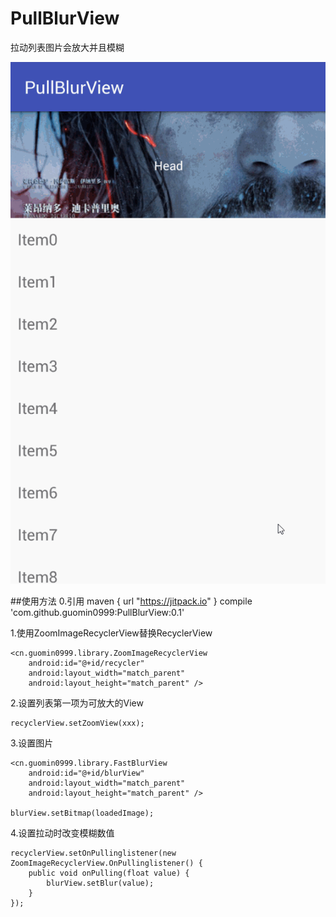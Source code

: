 # PullBlurView

拉动列表图片会放大并且模糊

![PullBlurView](https://raw.githubusercontent.com/guomin0999/PullBlurView/master/pullblur.gif)

##使用方法
0.引用
maven { url "https://jitpack.io" }
compile 'com.github.guomin0999:PullBlurView:0.1'

1.使用ZoomImageRecyclerView替换RecyclerView

    <cn.guomin0999.library.ZoomImageRecyclerView
        android:id="@+id/recycler"
        android:layout_width="match_parent"
        android:layout_height="match_parent" />
        
2.设置列表第一项为可放大的View

    recyclerView.setZoomView(xxx);

3.设置图片

    <cn.guomin0999.library.FastBlurView
        android:id="@+id/blurView"
        android:layout_width="match_parent"
        android:layout_height="match_parent" />

    blurView.setBitmap(loadedImage);
    
4.设置拉动时改变模糊数值

    recyclerView.setOnPullinglistener(new ZoomImageRecyclerView.OnPullinglistener() {
        public void onPulling(float value) {
            blurView.setBlur(value);
        }
    });


    
